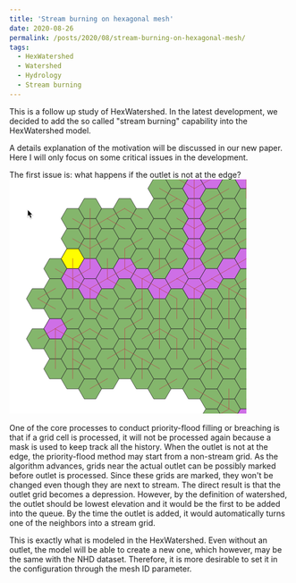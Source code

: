 ```yaml
---
title: 'Stream burning on hexagonal mesh'
date: 2020-08-26
permalink: /posts/2020/08/stream-burning-on-hexagonal-mesh/
tags:
  - HexWatershed
  - Watershed
  - Hydrology
  - Stream burning
---
```

This is a follow up study of HexWatershed. In the latest development, we decided to add the so called "stream burning" capability into the HexWatershed model.

A details explanation of the motivation will be discussed in our new paper. Here I will only focus on some critical issues in the development.

The first issue is: what happens if the outlet is not at the edge?
![Figure 1](https://github.com/changliao/changliao.github.io/blob/main/_figure/outlet_burning.png?raw=true)


One of the core processes to conduct priority-flood filling or breaching is that if a grid cell is processed, it will not be processed again because a mask is used to keep track all the history.
When the outlet is not at the edge, the priority-flood method may start from a non-stream grid. As the algorithm advances, grids near the actual outlet can be possibly marked before outlet is processed. Since these grids are marked, they won't be changed even though they are next to stream. The direct result is that the outlet grid becomes a depression. However, by the definition of watershed, the outlet should be lowest elevation and it would be the first to be added into the queue. By the time the outlet is added, it would automatically turns one of the neighbors into a stream grid.

This is exactly what is modeled in the HexWatershed. Even without an outlet, the model will be able to create a new one, which however, may be the same with the NHD dataset. Therefore, it is more desirable to set it in the configuration through the mesh ID parameter.



 